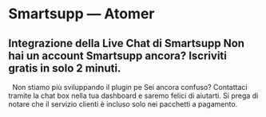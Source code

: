 # Smartsupp — Atomer
## Integrazione della Live Chat di Smartsupp Non hai un account Smartsupp ancora? Iscriviti gratis in solo 2 minuti.
  Non stiamo più sviluppando il plugin pe
Sei ancora confuso? Contattaci tramite la chat box nella tua dashboard e saremo felici di aiutarti. Si prega di notare che il servizio clienti è incluso solo nei pacchetti a pagamento.

